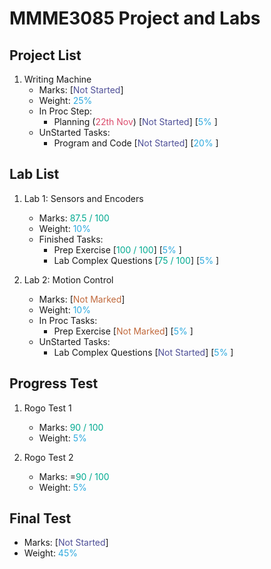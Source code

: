 # MMME3085 Project and Labs
## Project List
1. Writing Machine
    + Marks: [<font color="#4e4f97">Not Started</font>]
    + Weight: <font color="#2eaadf">25%</font>
    + In Proc Step: 
        * Planning (<font color="#db4d6d">22th Nov</font>) [<font color="#4e4f97">Not Started</font>] [<font color="#2eaadf">5%</font>
]
    + UnStarted Tasks:
        * Program and Code [<font color="#4e4f97">Not Started</font>] [<font color="#2eaadf">20%</font>
] 

## Lab List
1. Lab 1: Sensors and Encoders
    + Marks: <font color="#00aa91">87.5 / 100</font>
    + Weight: <font color="#2eaadf">10%</font> 
    + Finished Tasks:
        * Prep Exercise [<font color="#00aa91">100 / 100</font>] [<font color="#2eaadf">5%</font>
] 
        * Lab Complex Questions [<font color="#00aa91">75 / 100</font>] [<font color="#2eaadf">5%</font>
] 
        
2. Lab 2: Motion Control
    + Marks: [<font color="#c1693c">Not Marked</font>]
    + Weight: <font color="#2eaadf">10%</font> 
    + In Proc Tasks:
        * Prep Exercise [<font color="#c1693c">Not Marked</font>] [<font color="#2eaadf">5%</font>
] 
    + UnStarted Tasks:
        * Lab Complex Questions [<font color="#4e4f97">Not Started</font>] [<font color="#2eaadf">5%</font>
] 

## Progress Test
1. Rogo Test 1
    + Marks: <font color="#00aa91">90 / 100</font>
    + Weight: <font color="#2eaadf">5%</font>

2. Rogo Test 2
    + Marks: =<font color="#00aa91">90 / 100</font>
    + Weight: <font color="#2eaadf">5%</font>

## Final Test
+ Marks: [<font color="#4e4f97">Not Started</font>]
+ Weight: <font color="#2eaadf">45%</font>
